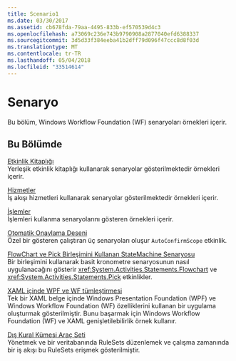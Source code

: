 ```yaml
---
title: Scenario1
ms.date: 03/30/2017
ms.assetid: cb678fda-79aa-4495-833b-ef570539d4c3
ms.openlocfilehash: a73069c236e743b9790908a2877040efd6388337
ms.sourcegitcommit: 3d5d33f384eeba41b2dff79d096f47ccc8d8f03d
ms.translationtype: MT
ms.contentlocale: tr-TR
ms.lasthandoff: 05/04/2018
ms.locfileid: "33514614"
---
```

# <a name="scenario"></a>Senaryo
Bu bölüm, Windows Workflow Foundation (WF) senaryoları örnekleri içerir.  
  
## <a name="in-this-section"></a>Bu Bölümde  
 [Etkinlik Kitaplığı](../../../../docs/framework/windows-workflow-foundation/samples/activity-library.md)  
 Yerleşik etkinlik kitaplığı kullanarak senaryolar gösterilmektedir örnekleri içerir.  
  
 [Hizmetler](../../../../docs/framework/windows-workflow-foundation/samples/services.md)  
 İş akışı hizmetleri kullanarak senaryolar gösterilmektedir örnekleri içerir.  
  
 [İşlemler](../../../../docs/framework/windows-workflow-foundation/samples/transactions.md)  
 İşlemleri kullanma senaryolarını gösteren örnekleri içerir.  
  
 [Otomatik Onaylama Deseni](../../../../docs/framework/windows-workflow-foundation/samples/auto-confirm-pattern.md)  
 Özel bir gösteren çalıştıran üç senaryoları oluşur `AutoConfirmScope` etkinlik.  
  
 [FlowChart ve Pick Birleşimini Kullanan StateMachine Senaryosu](../../../../docs/framework/windows-workflow-foundation/samples/statemachine-scenario-using-a-combination-of-flowchart-and-pick.md)  
 Bir birleşimini kullanarak basit kronometre senaryosunun nasıl uygulanacağını gösterir <xref:System.Activities.Statements.Flowchart> ve <xref:System.Activities.Statements.Pick> etkinlikler.  
  
 [XAML içinde WPF ve WF tümleştirmesi](../../../../docs/framework/windows-workflow-foundation/samples/wpf-and-wf-integration-in-xaml.md)  
 Tek bir XAML belge içinde Windows Presentation Foundation (WPF) ve Windows Workflow Foundation (WF) özelliklerini kullanan bir uygulama oluşturmak gösterilmiştir. Bunu başarmak için Windows Workflow Foundation (WF) ve XAML genişletilebilirlik örnek kullanır.  
  
 [Dış Kural Kümesi Araç Seti](../../../../docs/framework/windows-workflow-foundation/samples/external-ruleset-toolkit.md)  
 Yönetmek ve bir veritabanında RuleSets düzenlemek ve çalışma zamanında bir iş akışı bu RuleSets erişmek gösterilmiştir.
